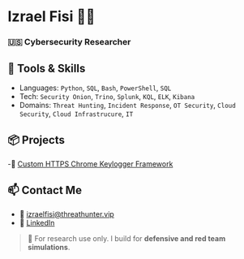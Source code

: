 # Izrael Fisi 👨‍💻

### 🇺🇸 Cybersecurity Researcher  

## 🧰 Tools & Skills
- Languages: `Python`, `SQL`, `Bash`, `PowerShell`, `SQL`
- Tech: `Security Onion`, `Trino`, `Splunk`, `KQL`, `ELK`, `Kibana`
- Domains: `Threat Hunting`, `Incident Response`, `OT Security`, `Cloud Security`, `Cloud Infrastrucure`, `IT`

## 📦 Projects
-🔐 [Custom HTTPS Chrome Keylogger Framework](https://github.com/Chrome_Keylogger)

## 📫 Contact Me
- 📧 izraelfisi@threathunter.vip
- 🔗 [LinkedIn](https://www.linkedin.com/in/izrael-fisi)

> 🧪 For research use only. I build for **defensive and red team simulations**.

